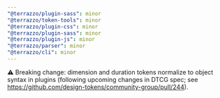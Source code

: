 ```yaml
---
"@terrazzo/plugin-sass": minor
"@terrazzo/token-tools": minor
"@terrazzo/plugin-css": minor
"@terrazzo/plugin-sass": minor
"@terrazzo/plugin-js": minor
"@terrazzo/parser": minor
"@terrazzo/cli": minor
---
```


⚠️ Breaking change: dimension and duration tokens normalize to object syntax in plugins (following upcoming changes in DTCG spec; see https://github.com/design-tokens/community-group/pull/244).
